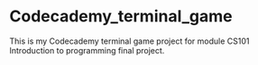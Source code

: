 # Codecademy_terminal_game
This is my Codecademy terminal game project for module CS101 Introduction to programming final project.
